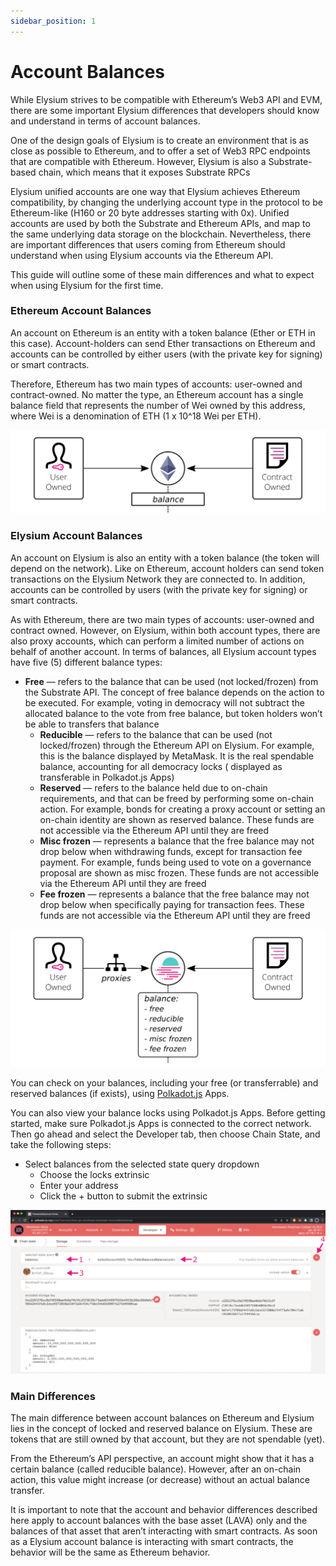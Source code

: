 ```yaml
---
sidebar_position: 1
---
```


# Account Balances

While Elysium strives to be compatible with Ethereum’s Web3 API and EVM, there are some important Elysium differences
that developers should know and understand in terms of account balances.

One of the design goals of Elysium is to create an environment that is as close as possible to Ethereum, and to offer a
set of Web3 RPC endpoints that are compatible with Ethereum. However, Elysium is also a Substrate-based chain, which
means that it exposes Substrate RPCs

Elysium unified accounts are one way that Elysium achieves Ethereum compatibility, by changing the underlying account
type in the protocol to be Ethereum-like (H160 or 20 byte addresses starting with 0x). Unified accounts are used by both
the Substrate and Ethereum APIs, and map to the same underlying data storage on the blockchain. Nevertheless, there are
important differences that users coming from Ethereum should understand when using Elysium accounts via the Ethereum
API.

This guide will outline some of these main differences and what to expect when using Elysium for the first time.

### Ethereum Account Balances

An account on Ethereum is an entity with a token balance (Ether or ETH in this case). Account-holders can send Ether
transactions on Ethereum and accounts can be controlled by either users (with the private key for signing) or smart
contracts.

Therefore, Ethereum has two main types of accounts: user-owned and contract-owned. No matter the type, an Ethereum
account has a single balance field that represents the number of Wei owned by this address, where Wei is a denomination
of ETH (1 x 10^18 Wei per ETH).

![Balance](./img/balances-1-1024x271.png)

### Elysium Account Balances

An account on Elysium is also an entity with a token balance (the token will depend on the network). Like on Ethereum,
account holders can send token transactions on the Elysium Network they are connected to. In addition, accounts can be
controlled by users (with the private key for signing) or smart contracts.

As with Ethereum, there are two main types of accounts: user-owned and contract owned. However, on Elysium, within both
account types, there are also proxy accounts, which can perform a limited number of actions on behalf of another
account. In terms of balances, all Elysium account types have five (5) different balance types:

- **Free** — refers to the balance that can be used (not locked/frozen) from the Substrate API. The concept of free
  balance
  depends on the action to be executed. For example, voting in democracy will not subtract the allocated balance to the
  vote from free balance, but token holders won’t be able to transfers that balance
  - **Reducible** — refers to the balance that can be used (not locked/frozen) through the Ethereum API on Elysium. For
    example,
    this is the balance displayed by MetaMask. It is the real spendable balance, accounting for all democracy locks (
    displayed as transferable in Polkadot.js Apps)
  - **Reserved** — refers to the balance held due to on-chain requirements, and that can be freed by performing some
    on-chain
    action. For example, bonds for creating a proxy account or setting an on-chain identity are shown as reserved balance.
    These funds are not accessible via the Ethereum API until they are freed
  - **Misc frozen** — represents a balance that the free balance may not drop below when withdrawing funds, except for
    transaction fee payment. For example, funds being used to vote on a governance proposal are shown as misc frozen.
    These
    funds are not accessible via the Ethereum API until they are freed
  - **Fee frozen** — represents a balance that the free balance may not drop below when specifically paying for
    transaction
    fees. These funds are not accessible via the Ethereum API until they are freed

![Balance](./img/balances-2-1024x447%20(1).png)

You can check on your balances, including your free (or transferrable) and reserved balances (if exists), using
[Polkadot.js](https://polkadot.js.org/apps/?rpc=wss://ws.atlantischain.network#/accounts) Apps.

You can also view your balance locks using Polkadot.js Apps. Before getting started, make sure Polkadot.js Apps is
connected to the correct network. Then go ahead and select the Developer tab, then choose Chain State, and take the
following steps:

- Select balances from the selected state query dropdown
  - Choose the locks extrinsic
  - Enter your address
  - Click the + button to submit the extrinsic

![Polkadot.js](./img/balances-4-1024x533.png)

### Main Differences

The main difference between account balances on Ethereum and Elysium lies in the concept of locked and reserved balance
on Elysium. These are tokens that are still owned by that account, but they are not spendable (yet).

From the Ethereum’s API perspective, an account might show that it has a certain balance (called reducible balance).
However, after an on-chain action, this value might increase (or decrease) without an actual balance transfer.

It is important to note that the account and behavior differences described here apply to account balances with the base
asset (LAVA) only and the balances of that asset that aren’t interacting with smart contracts. As soon as a Elysium
account balance is interacting with smart contracts, the behavior will be the same as Ethereum behavior.
